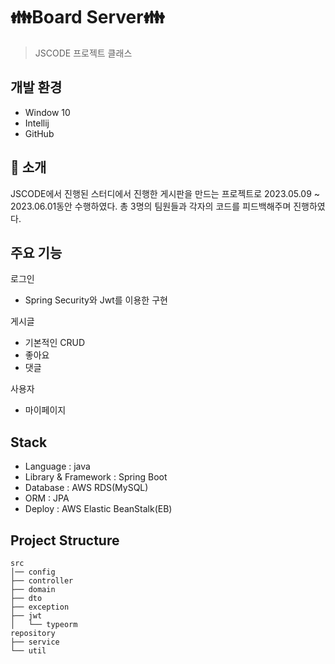 # 👪Board Server👪
> JSCODE 프로젝트 클래스


## 개발 환경

  + Window 10
  + Intellij
  + GitHub



## 📖 소개

JSCODE에서 진행된 스터디에서 진행한 게시판을 만드는 프로젝트로
2023.05.09 ~ 2023.06.01동안 수행하였다.
총 3명의 팀원들과 각자의 코드를 피드백해주며 진행하였다.


## 주요 기능

로그인
  + Spring Security와 Jwt를 이용한 구현

게시글
  + 기본적인 CRUD
  + 좋아요
  + 댓글

사용자
  + 마이페이지

## Stack
  + Language : java
  + Library & Framework : Spring Boot
  + Database : AWS RDS(MySQL)
  + ORM : JPA
  + Deploy : AWS Elastic BeanStalk(EB)
## Project Structure
 ```
src
│── config
├── controller
├── domain
├── dto
├── exception
├── jwt
│   └── typeorm
 repository
├── service
└── util
 ```
  

